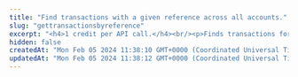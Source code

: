 ```yaml
---
title: "Find transactions with a given reference across all accounts."
slug: "gettransactionsbyreference"
excerpt: "<h4>1 credit per API call.</h4><br/><p>Finds transactions for all accounts with the given reference.</p>"
hidden: false
createdAt: "Mon Feb 05 2024 11:38:10 GMT+0000 (Coordinated Universal Time)"
updatedAt: "Mon Feb 05 2024 11:38:12 GMT+0000 (Coordinated Universal Time)"
---
```

